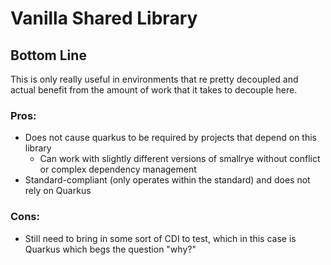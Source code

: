 # Vanilla Shared Library

## Bottom Line
This is only really useful in environments that re pretty decoupled and actual benefit from the amount of work
that it takes to decouple here.

### Pros:
- Does not cause quarkus to be required by projects that depend on this library
  - Can work with slightly different versions of smallrye without conflict or complex dependency management
- Standard-compliant (only operates within the standard) and does not rely on Quarkus

### Cons:
- Still need to bring in some sort of CDI to test, which in this case is Quarkus which begs the question "why?"